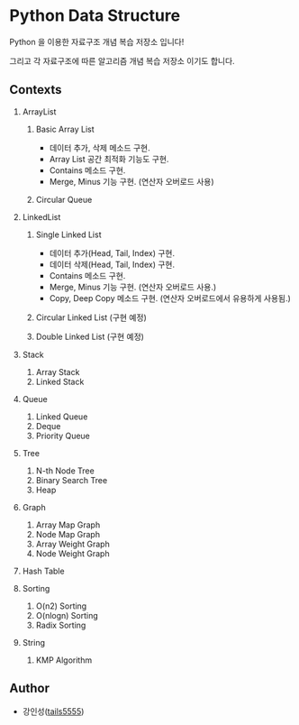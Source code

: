# Python Data Structure

Python 을 이용한 자료구조 개념 복습 저장소 입니다!

그리고 각 자료구조에 따른 알고리즘 개념 복습 저장소 이기도 합니다.

## Contexts

1. ArrayList
   
    1. Basic Array List
        - 데이터 추가, 삭제 메소드 구현.
        - Array List 공간 최적화 기능도 구현.
        - Contains 메소드 구현.
        - Merge, Minus 기능 구현. (연산자 오버로드 사용)

    2. Circular Queue

2. LinkedList
   
    1. Single Linked List
        - 데이터 추가(Head, Tail, Index) 구현.
        - 데이터 삭제(Head, Tail, Index) 구현.
        - Contains 메소드 구현.
        - Merge, Minus 기능 구현. (연산자 오버로드 사용.)
        - Copy, Deep Copy 메소드 구현. (연산자 오버로드에서 유용하게 사용됨.)

    2. Circular Linked List
        (구현 예정)

    3. Double Linked List
        (구현 예정)

3. Stack
    1. Array Stack
    2. Linked Stack
   
4. Queue
    1. Linked Queue
    2. Deque
    3. Priority Queue

5. Tree
    1. N-th Node Tree
    2. Binary Search Tree
    3. Heap

6. Graph
    1. Array Map Graph
    2. Node Map Graph
    3. Array Weight Graph
    4. Node Weight Graph
   
7. Hash Table

8. Sorting
    1. O(n2) Sorting
    2. O(nlogn) Sorting
    3. Radix Sorting

9. String
    1. KMP Algorithm

## Author

- 강인성([tails5555](https://github.com/tails5555))